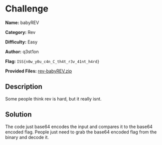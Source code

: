 # Challenge

**Name:** babyREV

**Category:** Rev

**Difficulty:** Easy

**Author:** q3st1on

**Flag:** `ISS{n0w_y0u_c4n_C_th4t_r3v_41nt_h4rd}`

**Provided Files:** [rev-babyREV.zip](publish/rev-babyREV.zip)  

## Description

Some people think rev is hard, but it really isnt.

## Solution

The code just base64 encodes the input and compares it to the base64 encoded flag.
People just need to grab the base64 encoded flag from the binary and decode it.